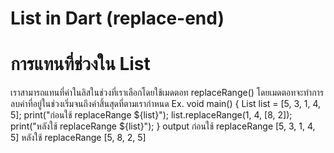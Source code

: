 # List in Dart (replace-end)
# การแทนที่ช่วงใน List
เราสามารถแทนที่ค่าในลิสในช่วงที่เราเลือกโดยใช้เมดตอท replaceRange() โดยเมดตอทจะทำการลบค่าที่อยู่ในช่วงเริ่มจนถึงค่าสิ้นสุดที่ตามเรากำหนด
Ex.
	void main() {
	List<int> list = [5, 3, 1, 4, 5];
	print("ก่อนใช้ replaceRange ${list}");
	list.replaceRange(1, 4, [8, 2]);
	print("หลังใช้ replaceRange ${list}");
	}
output
ก่อนใช้ replaceRange [5, 3, 1, 4, 5]
หลังใช้ replaceRange [5, 8, 2, 5]
 
#
